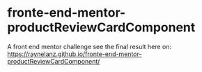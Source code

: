 # fronte-end-mentor-productReviewCardComponent

A front end mentor challenge
see the final result here on: https://raynelanz.github.io/fronte-end-mentor-productReviewCardComponent/
